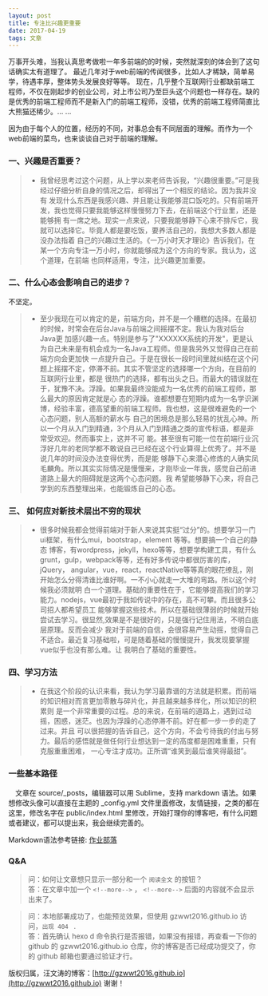 ```yaml
---
layout: post
title: 专注比兴趣更重要
date: 2017-04-19 
tags: 文章    
---
```




万事开头难，当我认真思考做啦一年多前端的的时候，突然就深刻的体会到了这句话确实太有道理了。
最近几年对于web前端的传闻很多，比如人才稀缺，简单易学，待遇丰厚，整体势头发展良好等等。
现在，几乎整个互联网行业都缺前端工程师，不仅在刚起步的创业公司，对上市公司乃至巨头这个问题也一样存在。缺的是优秀的前端工程师而不是新入门的前端工程师，没错，优秀的前端工程师简直比大熊猫还稀少。… …

因为由于每个人的位置，经历的不同，对事总会有不同层面的理解。而作为一个web前端的菜鸟，也来谈谈自己对于前端的理解。

### 一、兴趣是否重要？

>* 我曾经思考过这个问题，从上学以来老师告诉我，“兴趣很重要。”可是我经过仔细分析自身的情况之后，却得出了一个相反的结论。因为我并没有    发现什么东西是我感兴趣、并且能让我能够混口饭吃的。只有前端开发，我也觉得只要我能够这样慢慢努力下去，在前端这个行业里，还是能够拥    有一席之地。现实一点来说，只要我能够静下心来不排斥它，我就可以选择它。毕竟人都是要吃饭，要养活自己的，我想大多数人都是没办法指着    自己的兴趣过生活的。《一万小时天才理论》告诉我们，在某一个方向专注一万小时，你就能够成为这个方向的专家。我认为，这个道理，在前端    也同样适用，专注，比兴趣更加重要。


### 二、什么心态会影响自己的进步？

不坚定。

>* 至少我现在可以肯定的是，前端方向，并不是一个糟糕的选择。在最初的时候，时常会在后台Java与前端之间摇摆不定。我认为我对后台Java更    加感兴趣一点。特别是参与了"XXXXXX系统的开发"，更是认为自己未来是有机会成为一名Java工程师。但是我另外又觉得自己在前端方向会更加快   一点提升自己。于是在很长一段时间里就纠结在这个问题上摇摆不定，停滞不前。其实不管坚定的选择哪一个方向，在目前的互联网行业里，都是    很热门的选择，都有出头之日。而最大的错误就在于，犹豫不决。浮躁。如果我最终没能成为一名优秀的前端工程师，那么最大的原因肯定就是心    态的浮躁。谁都想要在短期内成为一名学识渊博，经验丰富，德高望重的前端工程师。我也想，这是很难避免的一个心态问题，别人高额的薪水与    自己的困境总是那么轻易的扰乱心神。所以一个月从入门到精通，3个月从入门到精通之类的宣传标语，都是非常受欢迎。然而事实上，这并不可     能。甚至很有可能一位在前端行业沉浮好几年的老同学都不敢说自己已经在这个行业算得上优秀了。并不是说几年的时间没办法变得优秀，而是能    够静下心来潜心修炼的人确实凤毛麟角。所以其实实际情况是慢慢来，才刚毕业一年我，感觉自己前进道路上最大的阻碍就是这两个心态问题。我    希望能够静下心来，将自己学到的东西整理出来，也能锻炼自己的心态。

### 三、 如何应对新技术层出不穷的现状

>* 很多时候我都会觉得前端对于新人来说其实挺“过分”的。想要学习一门ui框架，有什么mui，bootstrap，element 等等。想要搞一个自己的静态    博客，有wordpress，jekyll，hexo等等，想要学构建工具，有什么grunt，gulp，webpack等等，还有好多传说中都很厉害的库，jQuery，       angular，vue，react，reactNative等等真的眼花缭乱，刚开始怎么分得清谁比谁好啊。一不小心就走一大堆的弯路。所以这个时候我必须就明    白一个道理。基础的重要性在于，它能够提高我们的学习能力。nodejs，vue最初于我如传说中的存在，高不可攀。而且很多公司招人都希望员工    能够掌握这些技术。所以在基础很薄弱的时候就开始尝试去学习。很显然,效果是不是很好的，只是强行记住用法，不明白底层原理。反而会减少     我对于前端的自信，会很容易产生动摇，觉得自己不适合。最近复习基础啦，可是随着基础的慢慢提升，我发现要掌握vue似乎也没有那么难。让     我明白了基础的重要性。

### 四、学习方法

>* 在我这个阶段的认识来看，我认为学习最靠谱的方法就是积累。而前端的知识相对而言更加零散与碎片化，并且越来越多样化，所以知识的积累则    是一个非常重要的过程。总的来说，在前端的道路上，遇到过动摇，困惑，迷茫。也因为浮躁的心态停滞不前。好在都一步一步的走了过来。并且    可以很把握的告诉自己，这个方向，不会亏待我的付出与努力。最后的感悟就是做任何行业想达到一定的高度都是困难重重，只有克服重重困难，    一心专注才成功。正所谓“谁笑到最后谁笑得最甜”。

### 一些基本路径
　文章在 source/_posts，编辑器可以用 Sublime，支持 markdown 语法。如果想修改头像可以直接在主题的 _config.yml 文件里面修改，友情链接，之类的都在这里，修改名字在 public/index.html 里修改，开始打理你的博客吧，有什么问题或者建议，都可以提出来，我会继续完善的。

Markdown语法参考链接: [作业部落](https://www.zybuluo.com/mdeditor)


### Q&A

> 问：如何让文章想只显示一部分和一个 `阅读全文` 的按钮？       
> 答：在文章中加一个 `<!--more-->` ， `<!--more-->` 后面的内容就不会显示出来了。

<p> </p>

> 问：本地部署成功了，也能预览效果，但使用 gzwwt2016.github.io 访问，`出现 404 ` .      
> 答：首先确认 hexo d 命令执行是否报错，如果没有报错，再查看一下你的 github 的 gzwwt2016.github.io 仓库，你的博客是否已经成功提交了，你的 github 邮箱也要通过验证才行。

<p> </p>

版权归属，汪文涛的博客：[http://gzwwt2016.github.io](http://gzwwt2016.github.io) 谢谢！
                

